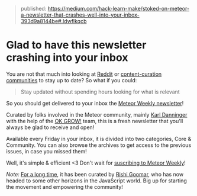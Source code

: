 > published: https://medium.com/hack-learn-make/stoked-on-meteor-a-newsletter-that-crashes-well-into-your-inbox-393d9a8144be#.ldwflkqcb

# Glad to have this newsletter crashing into your inbox

You are not that much into looking at [Reddit](https://www.reddit.com/r/Meteor/) or [content-curation communities]() to stay up to date? So what if you could:

> Stay updated without spending hours looking for what is relevant

So you should get delivered to your inbox the [Meteor Weekly newsletter](http://meteorweekly.com/)!

Curated by folks involved in the Meteor community, mainly [Karl Danninger](https://twitter.com/karldanninger) with the help of the [OK GROW!](https://www.okgrow.com/) team, this is a fresh newsletter that you'll always be glad to receive and open!

Available every Friday in your inbox, it is divided into two categories, Core & Community. You can also browse the archives to get access to the previous issues, in case you missed them!

Well, it's simple & efficient <3 Don't wait for [suscribing to Meteor Weekly](http://meteorweekly.com/)!

*Note:* [For a long time](http://meteorweekly.com/2016/04/15/issue-14), it has been curated by [Rishi Goomar](https://twitter.com/rgoomar), who has now headed to some other horizons in the JavaScript world. Big up for starting the movement and empowering the community!
